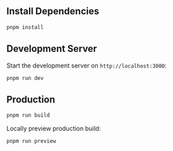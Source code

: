 ## Install Dependencies

```bash
pnpm install
```

## Development Server

Start the development server on `http://localhost:3000`:

```bash
pnpm run dev
```

## Production

```bash
pnpm run build
```

Locally preview production build:

```bash
pnpm run preview
```
